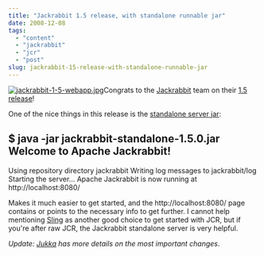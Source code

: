 ```yaml
---
title: "Jackrabbit 1.5 release, with standalone runnable jar"
date: 2008-12-08
tags: 
  - "content"
  - "jackrabbit"
  - "jcr"
  - "post"
slug: jackrabbit-15-release-with-standalone-runnable-jar
---
```


[![jackrabbit-1-5-webapp.jpg](http://bdelacretaz.files.wordpress.com/2008/12/jackrabbit-1-5-webapp.jpg)](http://jackrabbit.apache.org/)Congrats to the [Jackrabbit](http://jackrabbit.apache.org/) team on their [1.5 release](http://markmail.org/message/hvzjypmb6m6npscq)!

One of the nice things in this release is the [standalone server jar](http://www.apache.org/dyn/closer.cgi/jackrabbit/binaries/jackrabbit-standalone-1.5.0.jar):

$ java -jar jackrabbit-standalone-1.5.0.jar 
Welcome to Apache Jackrabbit!
-------------------------------
Using repository directory jackrabbit
Writing log messages to jackrabbit/log
Starting the server...
Apache Jackrabbit is now running at http://localhost:8080/

Makes it much easier to get started, and the http://localhost:8080/ page contains or points to the necessary info to get further. I cannot help mentioning [Sling](http://incubator.apache.org/sling) as another good choice to get started with JCR, but if you're after raw JCR, the Jackrabbit standalone server is very helpful.

_Update: [Jukka](http://jukkaz.wordpress.com/2008/12/08/apache-jackrabbit-150-released/) has more details on the most important changes_.
